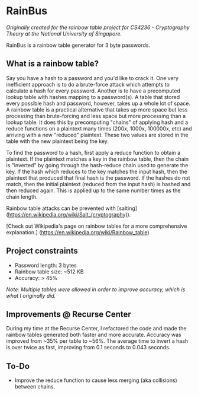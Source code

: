 # RainBus
*Originally created for the rainbow table project for CS4236 - Cryptography Theory at the National University of Singapore.*

RainBus is a rainbow table generator for 3 byte passwords.

What is a rainbow table?
---

Say you have a hash to a password and you'd like to crack it. One very inefficient approach is to do a brute-force attack which attempts to calculate a hash for every password. Another is to have a precomputed lookup table with hashes mapping to a password(s). A table that stored every possible hash and password, however, takes up a whole lot of space. A rainbow table is a practical alternative that takes up more space but less processing than brute-forcing and less space but more processing than a lookup table. It does this by precomputing "chains" of applying hash and a reduce functions on a plaintext many times (200x, 1000x, 100000x, etc) and arriving with a new "reduced" plaintext. These two values are stored in the table with the new plaintext being the key.

To find the password to a hash, first apply a reduce function to obtain a plaintext. If the plaintext matches a key in the rainbow table, then the chain is "inverted" by going through the hash-reduce chain used to generate the key. If the hash which reduces to the key matches the input hash, then the plaintext that produced that final hash is the password. If the hashes do not match, then the initial plaintext (reduced from the input hash) is hashed and then reduced again. This is applied up to the same number times as the chain length.

Rainbow table attacks can be prevented with [salting] (https://en.wikipedia.org/wiki/Salt_(cryptography)).

[Check out Wikipedia's page on rainbow tables for a more comprehensive explanation.] (https://en.wikipedia.org/wiki/Rainbow_table)

Project constraints
---
* Password length: 3 bytes
* Rainbow table size: ~512 KB
* Accuracy: > 45%

*Note: Multiple tables were allowed in order to improve accuracy, which is what I originally did.*

Improvements @ Recurse Center
---
During my time at the Recurse Center, I refactored the code and made the rainbow tables generated both faster and more accurate. Accuracy was improved from ~35% per table to ~56%. The average time to invert a hash is over twice as fast, improving from 0.1 seconds to 0.043 seconds.

To-Do
----
* Improve the reduce function to cause less merging (aka collisions) between chains.
